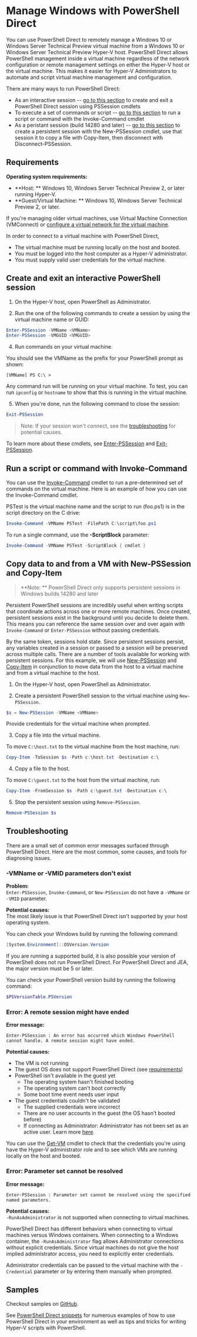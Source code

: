# Manage Windows with PowerShell Direct
 
You can use PowerShell Direct to remotely manage a Windows 10 or Windows Server Technical Preview virtual machine from a Windows 10 or Windows Server Technical Preview Hyper-V host. PowerShell Direct allows PowerShell management inside a virtual machine regardless of the network configuration or remote management settings on either the Hyper-V host or the virtual machine. This makes it easier for Hyper-V Administrators to automate and script virtual machine management and configuration.

There are many ways to run PowerShell Direct:  
* As an interactive session -- [go to this section](vmsession.md#create-and-exit-an-interactive-powershell-session) to create and exit a PowerShell Direct session using PSSession cmdlets
* To execute a set of commands or script -- [go to this section](vmsession.md#run-a-script-or-command-with-invoke-command) to run a script or command with the Invoke-Command cmdlet
* As a peristant session (build 14280 and later) -- [go to this section](vmsession.md#copy-data-to-and-from-a-VM-with-New-PSSession-and-Copy-Item) to create a persistent session with the New-PSSession cmdlet, use that session it to copy a file with Copy-Item, then disconnect with Disconnect-PSSession.


## Requirements
**Operating system requirements:**
* **Host: ** Windows 10, Windows Server Technical Preview 2, or later running Hyper-V.
* **Guest/Virtual Machine: ** Windows 10, Windows Server Technical Preview 2, or later.

If you're managing older virtual machines, use Virtual Machine Connection (VMConnect) or [configure a virtual network for the virtual machine](http://technet.microsoft.com/library/cc816585.aspx). 

In order to connect to a virtual machine with PowerShell Direct,  
* The virtual machine must be running locally on the host and booted. 
* You must be logged into the host computer as a Hyper-V administrator.
* You must supply valid user credentials for the virtual machine.


## Create and exit an interactive PowerShell session

1. On the Hyper-V host, open PowerShell as Administrator.

3. Run the one of the following commands to create a session by using the virtual machine name or GUID:  
``` PowerShell
Enter-PSSession -VMName <VMName>
Enter-PSSession -VMGUID <VMGUID>
```

4. Run commands on your virtual machine.
  
  You should see the VMName as the prefix for your PowerShell prompt as shown:
  
  ``` 
  [VMName] PS C:\ >
  ```
  
  Any command run will be running on your virtual machine.  To test, you can run `ipconfig` or `hostname` to show that this is running in the virtual machine.
  
5. When you're done, run the following command to close the session:  

 ``` PowerShell
 Exit-PSSession 
 ``` 

> Note:  If your session won't connect, see the [troubleshooting](vmsession.md#troubleshooting) for potential causes. 

To learn more about these cmdlets, see [Enter-PSSession](http://technet.microsoft.com/library/hh849707.aspx) and [Exit-PSSession](http://technet.microsoft.com/library/hh849743.aspx). 


## Run a script or command with Invoke-Command

You can use the [Invoke-Command](http://technet.microsoft.com/library/hh849719.aspx) cmdlet to run a pre-determined set of commands on the virtual machine. Here is an example of how you can use the Invoke-Command cmdlet. 

PSTest is the virtual machine name and the script to run (foo.ps1) is in the script directory on the C drive:

 ``` PowerShell
 Invoke-Command -VMName PSTest -FilePath C:\script\foo.ps1 
 ```

To run a single command, use the **-ScriptBlock** parameter:

 ``` PowerShell
 Invoke-Command -VMName PSTest -ScriptBlock { cmdlet } 
 ```


## Copy data to and from a VM with New-PSSession and Copy-Item

> **Note: ** PowerShell Direct only supports persistent sessions in Windows builds 14280 and later

Persistent PowerShell sessions are incredibly useful when writing scripts that coordinate actions across one or more remote machines.  Once created, persistent sessions exist in the background until you decide to delete them.  This means you can reference the same session over and over again with `Invoke-Command` or `Enter-PSSession` without passing credentials.

By the same token, sessions hold state.  Since persistent sessions persist, any variables created in a session or passed to a session will be preserved across multiple calls. There are a number of tools available for working with persistent sessions.  For this example, we will use [New-PSSession](https://technet.microsoft.com/en-us/library/hh849717.aspx) and [Copy-Item](https://technet.microsoft.com/en-us/library/hh849793.aspx) in conjunction to move data from the host to a virtual machine and from a virtual machine to the host.

1. On the Hyper-V host, open PowerShell as Administrator.

2. Create a persistent PowerShell session to the virtual machine using `New-PSSession`.
  
  ``` PowerShell
  $s = New-PSSession -VMName <VMName>
  ```
  
  Provide credentials for the virtual machine when prompted.
  
3. Copy a file into the virtual machine.
  
  To move `C:\host.txt` to the virtual machine from the host machine, run:
  
  ``` PowerShell
  Copy-Item -ToSession $s -Path c:\host.txt -Destination c:\
  ```
  
4.  Copy a file to the host. 
   
   To move `C:\guest.txt` to the host from the virtual machine, run:
  
  ``` PowerShell
  Copy-Item -FromSession $s -Path c:\guest.txt -Destination c:\
  ```

5. Stop the persistent session using `Remove-PSSession`.
  
  ``` PowerShell 
  Remove-PSSession $s
  ```
  

## Troubleshooting

There are a small set of common error messages surfaced through PowerShell Direct.  Here are the most common, some causes, and tools for diagnosing issues.

### -VMName or -VMID parameters don't exist
**Problem:**  
`Enter-PSSession`, `Invoke-Command`, or `New-PSSession` do not have a `-VMName` or `-VMID` parameter.

**Potential causes:**  
The most likely issue is that PowerShell Direct isn't supported by your host operating system.

You can check your Windows build by running the following command:

``` PowerShell
[System.Environment]::OSVersion.Version
```

If you are running a supported build, it is also possible your version of PowerShell does not run PowerShell Direct.  For PowerShell Direct and JEA, the major version must be 5 or later.

You can check your PowerShell version build by running the following command:

``` PowerShell
$PSVersionTable.PSVersion
```


### Error: A remote session might have ended
**Error message:**
```
Enter-PSSession : An error has occurred which Windows PowerShell cannot handle. A remote session might have ended.
```

**Potential causes:**
* The VM is not running
* The guest OS does not support PowerShell Direct (see [requirements](#Requirements))
* PowerShell isn't available in the guest yet
  * The operating system hasn't finished booting
  * The operating system can't boot correctly
  * Some boot time event needs user input
* The guest credentials couldn't be validated
  * The supplied credentials were incorrect
  * There are no user accounts in the guest (the OS hasn't booted before)
  * If connecting as Administrator:  Administrator has not been set as an active user.  Learn more [here](https://technet.microsoft.com/en-us/library/hh825104.aspx).

You can use the [Get-VM](http://technet.microsoft.com/library/hh848479.aspx) cmdlet to check that the credentials you're using have the Hyper-V administrator role and to see which VMs are running locally on the host and booted.

### Error: Parameter set cannot be resolved

**Error message:**  
``` 
Enter-PSSession : Parameter set cannot be resolved using the specified named parameters.
```

**Potential causes:**  
`-RunAsAdministrator` is not supported when connecting to virtual machines.  

PowerShell Direct has different behaviors when connecting to virtual machines versus Windows containers.  When connecting to a Windows container, the `-RunAsAdministrator` flag allows Administrator connections without explicit credentials.  Since virtual machines do not give the host implied administrator access, you need to explicitly enter credentials.

Administrator credentials can be passed to the virtual machine with the `-Credential` parameter or by entering them manually when prompted.


## Samples

Checkout samples on [GitHub](https://github.com/Microsoft/Virtualization-Documentation/search?l=powershell&q=-VMName+OR+-VMGuid&type=Code&utf8=%E2%9C%93).

See [PowerShell Direct snippets](../develop/powershell_snippets.md) for numerous examples of how to use PowerShell Direct in your environment as well as tips and tricks for writing Hyper-V scripts with PowerShell.
